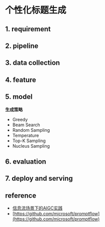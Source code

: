 # 个性化标题生成

## 1. requirement


## 2. pipeline


## 3. data collection


## 4. feature


## 5. model

**生成策略**
- Greedy
- Beam Search
- Random Sampling
- Temperature
- Top-K Sampling
- Nucleus Sampling


## 6. evaluation


## 7. deploy and serving


## reference
- [信息流场景下的AIGC实践](https://mp.weixin.qq.com/s/AOTP6oNXhtcCUhdtcEwMTg)
- [https://github.com/microsoft/promptflow](https://github.com/microsoft/promptflow)
